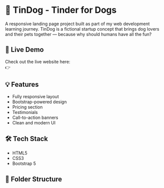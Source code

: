 # 🐶 TinDog - Tinder for Dogs

A responsive landing page project built as part of my web development learning journey. TinDog is a fictional startup concept that brings dog lovers and their pets together — because why should humans have all the fun?


## 🚀 Live Demo

Check out the live website here:  
👉 

## 💡 Features

- Fully responsive layout
- Bootstrap-powered design
- Pricing section
- Testimonials
- Call-to-action banners
- Clean and modern UI

## 🛠️ Tech Stack

- HTML5
- CSS3
- Bootstrap 5

## 📁 Folder Structure


